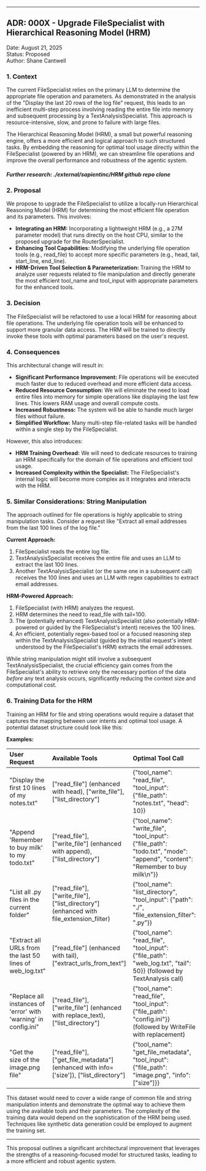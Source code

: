 

---

## **ADR: 000X \- Upgrade FileSpecialist with Hierarchical Reasoning Model (HRM)**

Date: August 21, 2025  
Status: Proposed  
Author: Shane Cantwell

### **1\. Context**

The current FileSpecialist relies on the primary LLM to determine the appropriate file operation and parameters. As demonstrated in the analysis of the "Display the last 20 rows of the log file" request, this leads to an inefficient multi-step process involving reading the entire file into memory and subsequent processing by a TextAnalysisSpecialist. This approach is resource-intensive, slow, and prone to failure with large files.

The Hierarchical Reasoning Model (HRM), a small but powerful reasoning engine, offers a more efficient and logical approach to such structured tasks. By embedding the reasoning for optimal tool usage directly within the FileSpecialist (powered by an HRM), we can streamline file operations and improve the overall performance and robustness of the agentic system.

##### **Further research: ./external/sapientinc/HRM github repo clone**

### **2\. Proposal**

We propose to upgrade the FileSpecialist to utilize a locally-run Hierarchical Reasoning Model (HRM) for determining the most efficient file operation and its parameters. This involves:

* **Integrating an HRM:** Incorporating a lightweight HRM (e.g., a 27M parameter model) that runs directly on the host CPU, similar to the proposed upgrade for the RouterSpecialist.  
* **Enhancing Tool Capabilities:** Modifying the underlying file operation tools (e.g., read\_file) to accept more specific parameters (e.g., head, tail, start\_line, end\_line).  
* **HRM-Driven Tool Selection & Parameterization:** Training the HRM to analyze user requests related to file manipulation and directly generate the most efficient tool\_name and tool\_input with appropriate parameters for the enhanced tools.

### **3\. Decision**

The FileSpecialist will be refactored to use a local HRM for reasoning about file operations. The underlying file operation tools will be enhanced to support more granular data access. The HRM will be trained to directly invoke these tools with optimal parameters based on the user's request.

### **4\. Consequences**

This architectural change will result in:

* **Significant Performance Improvement:** File operations will be executed much faster due to reduced overhead and more efficient data access.  
* **Reduced Resource Consumption:** We will eliminate the need to load entire files into memory for simple operations like displaying the last few lines. This lowers RAM usage and overall compute costs.  
* **Increased Robustness:** The system will be able to handle much larger files without failure.  
* **Simplified Workflow:** Many multi-step file-related tasks will be handled within a single step by the FileSpecialist.

However, this also introduces:

* **HRM Training Overhead:** We will need to dedicate resources to training an HRM specifically for the domain of file operations and efficient tool usage.  
* **Increased Complexity within the Specialist:** The FileSpecialist's internal logic will become more complex as it integrates and interacts with the HRM.

### **5\. Similar Considerations: String Manipulation**

The approach outlined for file operations is highly applicable to string manipulation tasks. Consider a request like "Extract all email addresses from the last 100 lines of the log file."

**Current Approach:**

1. FileSpecialist reads the entire log file.  
2. TextAnalysisSpecialist receives the entire file and uses an LLM to extract the last 100 lines.  
3. Another TextAnalysisSpecialist (or the same one in a subsequent call) receives the 100 lines and uses an LLM with regex capabilities to extract email addresses.

**HRM-Powered Approach:**

1. FileSpecialist (with HRM) analyzes the request.  
2. HRM determines the need to read\_file with tail=100.  
3. The (potentially enhanced) TextAnalysisSpecialist (also potentially HRM-powered or guided by the FileSpecialist's intent) receives the 100 lines.  
4. An efficient, potentially regex-based tool or a focused reasoning step within the TextAnalysisSpecialist (guided by the initial request's intent understood by the FileSpecialist's HRM) extracts the email addresses.

While string manipulation might still involve a subsequent TextAnalysisSpecialist, the crucial efficiency gain comes from the FileSpecialist's ability to retrieve only the necessary portion of the data *before* any text analysis occurs, significantly reducing the context size and computational cost.

### **6\. Training Data for the HRM**

Training an HRM for file and string operations would require a dataset that captures the mapping between user intents and optimal tool usage. A potential dataset structure could look like this:

**Examples:**

| User Request | Available Tools | Optimal Tool Call |
| :---- | :---- | :---- |
| "Display the first 10 lines of my notes.txt" | \["read\_file"\] (enhanced with head), \["write\_file"\], \["list\_directory"\] | {"tool\_name": "read\_file", "tool\_input": {"file\_path": "notes.txt", "head": 10}} |
| "Append 'Remember to buy milk' to my todo.txt" | \["read\_file"\], \["write\_file"\] (enhanced with append), \["list\_directory"\] | {"tool\_name": "write\_file", "tool\_input": {"file\_path": "todo.txt", "mode": "append", "content": "Remember to buy milk\\n"}} |
| "List all .py files in the current folder" | \["read\_file"\], \["write\_file"\], \["list\_directory"\] (enhanced with file\_extension\_filter) | {"tool\_name": "list\_directory", "tool\_input": {"path": "./", "file\_extension\_filter": ".py"}} |
| "Extract all URLs from the last 50 lines of web\_log.txt" | \["read\_file"\] (enhanced with tail), \["extract\_urls\_from\_text"\] | {"tool\_name": "read\_file", "tool\_input": {"file\_path": "web\_log.txt", "tail": 50}} (followed by TextAnalysis call) |
| "Replace all instances of 'error' with 'warning' in config.ini" | \["read\_file"\], \["write\_file"\] (enhanced with replace\_text), \["list\_directory"\] | {"tool\_name": "read\_file", "tool\_input": {"file\_path": "config.ini"}} (followed by WriteFile with replacement) |
| "Get the size of the image.png file" | \["read\_file"\], \["get\_file\_metadata"\] (enhanced with info=\['size'\]), \["list\_directory"\] | {"tool\_name": "get\_file\_metadata", "tool\_input": {"file\_path": "image.png", "info": \["size"\]}} |

This dataset would need to cover a wide range of common file and string manipulation intents and demonstrate the optimal way to achieve them using the available tools and their parameters. The complexity of the training data would depend on the sophistication of the HRM being used. Techniques like synthetic data generation could be employed to augment the training set.

---

This proposal outlines a significant architectural improvement that leverages the strengths of a reasoning-focused model for structured tasks, leading to a more efficient and robust agentic system.